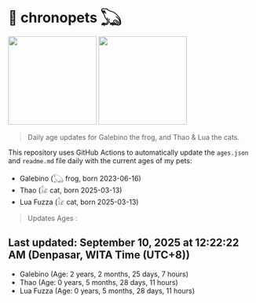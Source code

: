 # 🐾 chronopets 𓆏
<img src="https://github.com/user-attachments/assets/802b3632-7c4b-4232-a3a0-8b1d8fa6f04d" widht=180 height=180 >
<img src="https://github.com/user-attachments/assets/16687005-7ebb-4607-be57-0c8e528fed06" widht=180 height=180 >

> Daily age updates for Galebino the frog, and Thao & Lua the cats.

This repository uses GitHub Actions to automatically update the `ages.json` and `readme.md` file daily with the current ages of my pets: <br>
- Galebino (𓆏 frog, born 2023-06-16)
- Thao (𓃠 cat, born 2025-03-13)
- Lua Fuzza (𓃠 cat, born 2025-03-13)

> Updates Ages :

## Last updated: September 10, 2025 at 12:22:22 AM (Denpasar, WITA Time (UTC+8))

- Galebino (Age: 2 years, 2 months, 25 days, 7 hours)
- Thao (Age: 0 years, 5 months, 28 days, 11 hours)
- Lua Fuzza (Age: 0 years, 5 months, 28 days, 11 hours)

